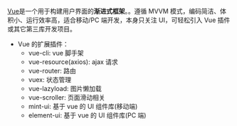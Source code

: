 [Vue](https://cn.vuejs.org/)是一个用于构建用户界面的**渐进式框架**。。遵循 MVVM 模式，编码简洁、体积小、运行效率高，适合移动/PC 端开发，本身只关注 UI，可轻松引入  Vue 插件或其它第三库开发项目。

- Vue 的扩展插件：
  - vue-cli: vue 脚手架
  - vue-resource(axios): ajax 请求
  - vue-router: 路由
  - vuex: 状态管理
  - vue-lazyload: 图片懒加载
  - vue-scroller: 页面滑动相关
  - mint-ui: 基于 vue 的 UI 组件库(移动端)
  - element-ui: 基于 vue 的 UI 组件库(PC 端)